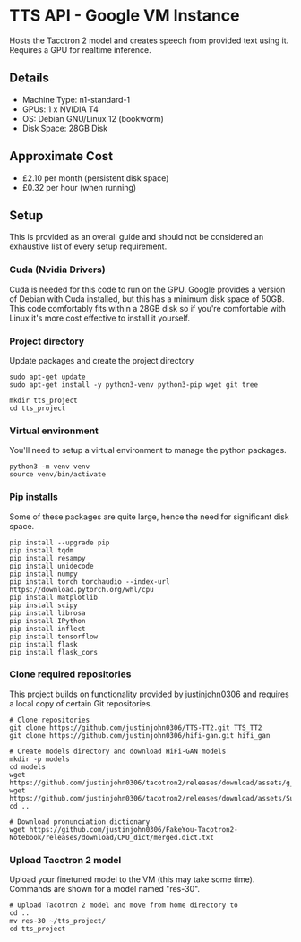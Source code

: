 # TTS API - Google VM Instance

Hosts the Tacotron 2 model and creates speech from provided text using it. Requires a GPU for realtime inference.

## Details
- Machine Type: n1-standard-1
- GPUs: 1 x NVIDIA T4
- OS: Debian GNU/Linux 12 (bookworm)
- Disk Space: 28GB Disk 

## Approximate Cost
- £2.10 per month (persistent disk space)
- £0.32 per hour (when running)

## Setup
This is provided as an overall guide and should not be considered an exhaustive list of every setup requirement.

### Cuda (Nvidia Drivers)

Cuda is needed for this code to run on the GPU. Google provides a version of Debian with Cuda installed, but this has a minimum disk space of 50GB. This code comfortably fits within a 28GB disk so if you're comfortable with Linux it's more cost effective to install it yourself.

### Project directory

Update packages and create the project directory

```
sudo apt-get update
sudo apt-get install -y python3-venv python3-pip wget git tree

mkdir tts_project
cd tts_project
```

### Virtual environment

You'll need to setup a virtual environment to manage the python packages.

```
python3 -m venv venv
source venv/bin/activate
```

### Pip installs
Some of these packages are quite large, hence the need for significant disk space.

```
pip install --upgrade pip
pip install tqdm
pip install resampy
pip install unidecode
pip install numpy
pip install torch torchaudio --index-url https://download.pytorch.org/whl/cpu
pip install matplotlib
pip install scipy
pip install librosa
pip install IPython
pip install inflect
pip install tensorflow
pip install flask
pip install flask_cors
```

### Clone required repositories

This project builds on functionality provided by [justinjohn0306](https://github.com/justinjohn0306) and requires a local copy of certain Git repositories.

```
# Clone repositories
git clone https://github.com/justinjohn0306/TTS-TT2.git TTS_TT2
git clone https://github.com/justinjohn0306/hifi-gan.git hifi_gan

# Create models directory and download HiFi-GAN models
mkdir -p models
cd models
wget https://github.com/justinjohn0306/tacotron2/releases/download/assets/g_02500000
wget https://github.com/justinjohn0306/tacotron2/releases/download/assets/Superres_Twilight_33000
cd ..

# Download pronunciation dictionary
wget https://github.com/justinjohn0306/FakeYou-Tacotron2-Notebook/releases/download/CMU_dict/merged.dict.txt
```

### Upload Tacotron 2 model

Upload your finetuned model to the VM (this may take some time). Commands are shown for a model named "res-30".

```
# Upload Tacotron 2 model and move from home directory to 
cd ..
mv res-30 ~/tts_project/
cd tts_project
```
